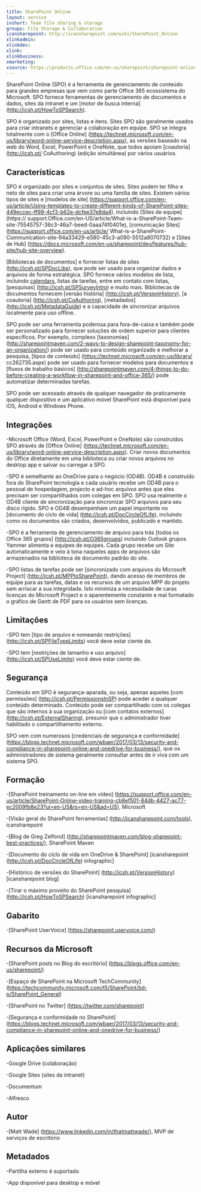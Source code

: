 ```yaml
---
title: SharePoint Online
layout: service
inshort: Team file sharing & storage
groups: File Storage & Collaboration
icansharepoint: http://icansharepoint.com/wiki/SharePoint_Online
xlinkadmin: 
xlinkdev: 
xlink: 
xlinkbusiness: 
xmarketing: 
xsource: https://products.office.com/en-us/sharepoint/sharepoint-online-collaboration-software
---
```


SharePoint Online (SPO) é a ferramenta de gerenciamento de conteúdo para grandes empresas que vem como parte Office 365 ecossistema do Microsoft. SPO fornece ferramentas de gerenciamento de documentos e dados, sites da intranet e um [motor de busca interna] (http://icsh.pt/HowToSPSearch).

SPO é organizado por sites, listas e itens. Sites SPO são geralmente usados para criar intranets e gerenciar a colaboração em equipe. SPO se integra totalmente com o [Office Online] (https://technet.microsoft.com/en-us/library/word-online-service-description.aspx), as versões baseado na web do Word, Excel, PowerPoint e OneNote, que todos apoiam [coautoria] (http://icsh.pt/ CoAuthoring) (edição simultânea) por vários usuários.

Características
---------

SPO é organizado por sites e conjuntos de sites. Sites podem ter filho e neto de sites para criar uma árvore ou uma família de sites. Existem vários tipos de sites e [modelos de site] (https://support.office.com/en-us/article/Using-templates-to-create-different-kinds-of-SharePoint-sites-449eccec-ff99-4cf3-b62e-dcfee37e8da4), incluindo [Sites de equipe] (https:// support.Office.com/en-US/article/What-is-a-SharePoint-Team-site-75545757-36c3-46a7-beed-0aaa74f0401e), [comunicação Sites] (https://support.office.com/en-us/article/ What-is-a-SharePoint-Communication-site-94a33429-e580-45c3-a090-5512a8070732) e [Sites de Hub] (https://docs.microsoft.com/en-us/sharepoint/dev/features/hub-site/hub-site-overview).

[Bibliotecas de documentos] e fornecer listas de sites (http://icsh.pt/SPDocLibs), que pode ser usado para organizar dados e arquivos de forma estratégica. SPO fornece vários modelos de lista, incluindo [calendars](https//icsh.pt/SPCalendars), listas de tarefas, entre em contato com listas, [pesquisas] (http://icsh.pt/SPSurveyIntro) e muito mais. Bibliotecas de documentos fornecem [versão história] (http://icsh.pt/VersionHistory), [a coautoria] (http://icsh.pt/CoAuthoring), [metadados] (http://icsh.pt/MetadataGuide) e a capacidade de sincronizar arquivos localmente para uso offline.

SPO pode ser uma ferramenta poderosa para fora-de-caixa e também pode ser personalizado para fornecer soluções de ordem superior para clientes específicos. Por exemplo, complexo [taxonomias] (http://sharepointmaven.com/2-ways-to-design-sharepoint-taxonomy-for-an-organization/) pode ser usado para conteúdo organizado e melhorar a pesquisa, [tipos de conteúdo] (https://technet.microsoft.com/en-us/library/ cc262735.aspx) pode ser usado para fornecer modelos para documentos e [fluxos de trabalho básicos] (http://sharepointmaven.com/4-things-to-do-before-creating-a-workflow-in-sharepoint-and-office-365/) pode automatizar determinadas tarefas.

SPO pode ser acessado através de qualquer navegador de praticamente qualquer dispositivo e um aplicativo móvel SharePoint está disponível para iOS, Android e Windows Phone.

Integrações
---------

-Microsoft Office (Word, Excel, PowerPoint e OneNote) são construídos SPO através de [Office Online] (https://technet.microsoft.com/en-us/library/word-online-service-description.aspx). Criar novos documentos do Office diretamente em uma biblioteca ou criar novos arquivos no desktop app e salvar ou carregar a SPO.

-SPO é semelhante ao OneDrive para o negócio (OD4B). OD4B é construído fora do SharePoint tecnologia e cada usuário recebe um OD4B para o pessoal de hospedagem, projecto e ad-hoc arquivos antes que eles precisam ser compartilhados com colegas em SPO. SPO usa realmente o OD4B cliente de sincronização para sincronizar SPO arquivos para seu disco rígido. SPO e OD4B desempenham um papel importante no [documento do ciclo de vida] (http://icsh.pt/DocCircleOfLife), incluindo como os documentos são criados, desenvolvidos, publicado e mantido.

-SPO é a ferramenta de gerenciamento de arquivo para trás [todos os Office 365 grupos] (http://icsh.pt/O365groups) incluindo Outlook grupos Yammer alimenta e equipes de equipes. Cada grupo recebe um Site automaticamente e veio à tona naqueles apps de arquivos são armazenados na biblioteca de documento padrão do site.

-SPO listas de tarefas pode ser [sincronizado com arquivos do Microsoft Project] (http://icsh.pt/MPPtoSharePoint), dando acesso de membros de equipe para as tarefas, datas e os recursos de um arquivo MPP do projeto sem arriscar a sua integridade. Isto minimiza a necessidade de caras licenças do Microsoft Project e o aparentemente constante e mal formatado o gráfico de Gantt de PDF para os usuários sem licenças.

Limitações
---------

-SPO tem [tipo de arquivo e nomeando restrições] (http://icsh.pt/SPFileTypeLimits) você deve estar ciente de.

-SPO tem [restrições de tamanho e uso arquivo] (http://icsh.pt/SPUseLimits) você deve estar ciente de.

Segurança
---------

Conteúdo em SPO é segurança-aparada, ou seja, apenas aqueles [com permissões] (http://icsh.pt/PermissionsInSP) pode aceder a qualquer conteúdo determinado. Conteúdo pode ser compartilhado com os colegas que são internos à sua organização ou [com contatos externos] (http://icsh.pt/ExternalSharing), presumir que o administrador tiver habilitado o compartilhamento externo.

SPO vem com numerosos [credenciais de segurança e conformidade] (https://blogs.technet.microsoft.com/wbaer/2017/03/13/security-and-compliance-in-sharepoint-online-and-onedrive-for-business/), que os administradores de sistema geralmente consultar antes de ir viva com um sistema SPO.

Formação
---------

-[SharePoint treinamento on-line em vídeo] (https://support.office.com/en-us/article/SharePoint-Online-video-training-cb8ef501-84db-4427-ac77-ec2009fb8e23?ui=en-US&rs=en-US&ad=US), Microsoft

-[Visão geral do SharePoint ferramentas] (http://icansharepoint.com/tools), icansharepoint

-[Blog de Greg Zelfond] (http://sharepointmaven.com/blog-sharepoint-best-practices/), SharePoint Maven

-[Documento do ciclo de vida em OneDrive & SharePoint] \[icansharepoint (http://icsh.pt/DocCircleOfLife)
    infographic\]

-[Histórico de versões do SharePoint] (http://icsh.pt/VersionHistory)
    \[icansharepoint blog\]

-[Tirar o máximo proveito do SharePoint
    pesquisa] (http://icsh.pt/HowToSPSearch) \[icansharepoint infographic\]

Gabarito
---------

-[SharePoint UserVoice] (https://sharepoint.uservoice.com/)

Recursos da Microsoft
---------

-[SharePoint posts no Blog do escritório] (https://blogs.office.com/en-us/sharepoint/)

-[Espaço de SharePoint na Microsoft TechCommunity] (https://techcommunity.microsoft.com/t5/SharePoint/bd-p/SharePoint_General)

-[SharePoint no Twitter] (https://twitter.com/sharepoint)

-[Segurança e conformidade no SharePoint] (https://blogs.technet.microsoft.com/wbaer/2017/03/13/security-and-compliance-in-sharepoint-online-and-onedrive-for-business/)


Aplicações similares
--------------------

-Google Drive (colaboração)

-Google Sites (sites da intranet)

-Documentum

-Alfresco

Autor
---------

-[Matt Wade] (https://www.linkedin.com/in/thatmattwade/), MVP de serviços de escritório

Metadados
--------

-Partilha externo é suportado

-App disponível para desktop e móvel

